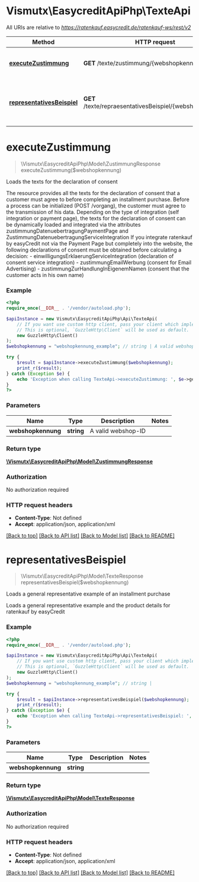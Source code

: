 # Vismutx\EasycreditApiPhp\TexteApi

All URIs are relative to *https://ratenkauf.easycredit.de/ratenkauf-ws/rest/v2*

Method | HTTP request | Description
------------- | ------------- | -------------
[**executeZustimmung**](TexteApi.md#executeZustimmung) | **GET** /texte/zustimmung/{webshopkennung} | Loads the texts for the declaration of consent
[**representativesBeispiel**](TexteApi.md#representativesBeispiel) | **GET** /texte/repraesentativesBeispiel/{webshopkennung} | Loads a general representative example of an installment purchase


# **executeZustimmung**
> \Vismutx\EasycreditApiPhp\Model\ZustimmungResponse executeZustimmung($webshopkennung)

Loads the texts for the declaration of consent

The resource provides all the texts for the declaration of consent that a customer must agree to before completing an installment purchase.   Before a process can be initialized (POST /vorgang), the customer must agree to the transmission of his data. Depending on the type of integration (self integration or payment page), the texts for the declaration of consent can be dynamically loaded and integrated via the attributes zustimmungDatenuebertragungPaymentPage and ZustimmungDatenuebertragungServiceIntegration   If you integrate ratenkauf by easyCredit not via the Payment Page but completely into the website, the following declarations of consent must be obtained before calculating a decision:   - einwilligungsErklaerungServiceIntegration (declaration of consent service integration)   - zustimmungEmailWerbung (consent for Email Advertising)   - zustimmungZurHandlungInEigenemNamen (consent that the customer acts in his own name)

### Example
```php
<?php
require_once(__DIR__ . '/vendor/autoload.php');

$apiInstance = new Vismutx\EasycreditApiPhp\Api\TexteApi(
    // If you want use custom http client, pass your client which implements `GuzzleHttp\ClientInterface`.
    // This is optional, `GuzzleHttp\Client` will be used as default.
    new GuzzleHttp\Client()
);
$webshopkennung = "webshopkennung_example"; // string | A valid webshop-ID

try {
    $result = $apiInstance->executeZustimmung($webshopkennung);
    print_r($result);
} catch (Exception $e) {
    echo 'Exception when calling TexteApi->executeZustimmung: ', $e->getMessage(), PHP_EOL;
}
?>
```

### Parameters

Name | Type | Description  | Notes
------------- | ------------- | ------------- | -------------
 **webshopkennung** | **string**| A valid webshop-ID |

### Return type

[**\Vismutx\EasycreditApiPhp\Model\ZustimmungResponse**](../Model/ZustimmungResponse.md)

### Authorization

No authorization required

### HTTP request headers

 - **Content-Type**: Not defined
 - **Accept**: application/json, application/xml

[[Back to top]](#) [[Back to API list]](../../README.md#documentation-for-api-endpoints) [[Back to Model list]](../../README.md#documentation-for-models) [[Back to README]](../../README.md)

# **representativesBeispiel**
> \Vismutx\EasycreditApiPhp\Model\TexteResponse representativesBeispiel($webshopkennung)

Loads a general representative example of an installment purchase

Loads a general representative example and the product details for ratenkauf by easyCredit

### Example
```php
<?php
require_once(__DIR__ . '/vendor/autoload.php');

$apiInstance = new Vismutx\EasycreditApiPhp\Api\TexteApi(
    // If you want use custom http client, pass your client which implements `GuzzleHttp\ClientInterface`.
    // This is optional, `GuzzleHttp\Client` will be used as default.
    new GuzzleHttp\Client()
);
$webshopkennung = "webshopkennung_example"; // string | 

try {
    $result = $apiInstance->representativesBeispiel($webshopkennung);
    print_r($result);
} catch (Exception $e) {
    echo 'Exception when calling TexteApi->representativesBeispiel: ', $e->getMessage(), PHP_EOL;
}
?>
```

### Parameters

Name | Type | Description  | Notes
------------- | ------------- | ------------- | -------------
 **webshopkennung** | **string**|  |

### Return type

[**\Vismutx\EasycreditApiPhp\Model\TexteResponse**](../Model/TexteResponse.md)

### Authorization

No authorization required

### HTTP request headers

 - **Content-Type**: Not defined
 - **Accept**: application/json, application/xml

[[Back to top]](#) [[Back to API list]](../../README.md#documentation-for-api-endpoints) [[Back to Model list]](../../README.md#documentation-for-models) [[Back to README]](../../README.md)

